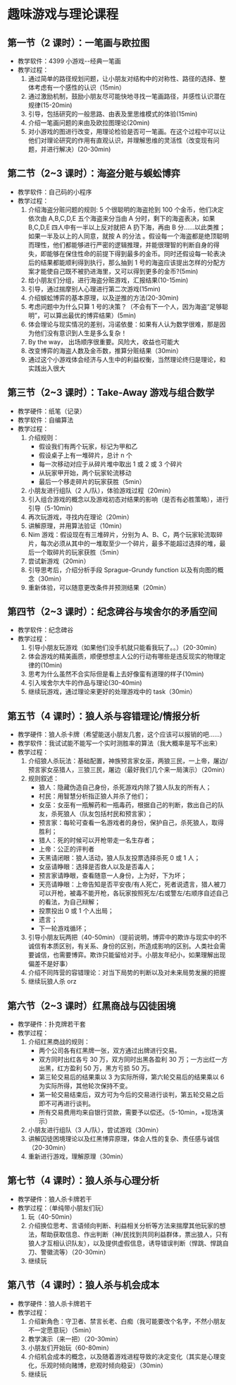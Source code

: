 # 趣味游戏与理论课程

## 第一节（2 课时）：一笔画与欧拉图

- 教学软件：4399 小游戏--经典一笔画
- 教学过程：
  1. 通过简单的路径规划问题，让小朋友对结构中的对称性、路径的选择、整体考虑有一个感性的认识（15min）
  2. 通过激励机制，鼓励小朋友尽可能快地寻找一笔画路径，并感性认识潜在规律(15-20min)
  3. 引导，包括研究的一般思路、由表及里思维模式的体验(15min)
  4. 介绍一笔画问题的来由及欧拉图理论(20min)
  5. 对小游戏的图进行改变，用理论检验是否可一笔画。在这个过程中可以让他们对理论研究的作用有直观认识，并理解思维的灵活性（改变现有问题，并进行解决）(20-30min)

## 第二节（2~3 课时）：海盗分赃与蜈蚣博弈

- 教学软件：自己码的小程序
- 教学过程：
  1. 介绍海盗分赃问题的规则: 5 个很聪明的海盗抢到 100 个金币，他们决定依次由 A,B,C,D,E 五个海盗来分当由 A 分时，剩下的海盗表决，如果 B,C,D,E 四人中有一半以上反对就把 A 扔下海，再由 B 分……以此类推；如果一半及以上的人同意，就按 A 的分法 。假设每一个海盗都是绝顶聪明而理性，他们都能够进行严密的逻辑推理，并能很理智的判断自身的得失，即能够在保住性命的前提下得到最多的金币。同时还假设每一轮表决后的结果都能顺利得到执行，那么抽到 1 号的海盗应该提出怎样的分配方案才能使自己既不被扔进海里，又可以得到更多的金币?(5min)
  2. 给小朋友们分组，进行海盗分赃游戏，汇报结果(10-15min)
  3. 引导，通过揣摩别人心理进行第二次游戏(15min)
  4. 介绍蜈蚣博弈的基本原理，以及逆推的方法(20-30min)
  5. 考虑问题中为什么只算 1 号的决策？（不会有下一个人，因为海盗“足够聪明”，可以算出最优的博弈结果）(5min)
  6. 体会理论与现实情况的差别，冯诺依曼：如果有人认为数学很难，那是因为他们没有意识到人生是多么复杂！
  7. By the way， 出场顺序很重要。风险大，收益也可能大
  8. 改变博弈的海盗人数及金币数，推算分赃结果（30min）
  9. 通过这个小游戏体会经济与人生中的利益权衡，当然理论终归是理论，和实践出入很大

## 第三节（2~3 课时）：Take-Away 游戏与组合数学

- 教学硬件：纸笔（记录）
- 教学软件：自编算法
- 教学过程：
  1. 介绍规则：
     - 假设我们有两个玩家，标记为甲和乙
     - 假设桌子上有一堆碎片，总计 n 个
     - 每一次移动对应于从碎片堆中取出 1 或 2 或 3 个碎片
     - 从玩家甲开始，两个玩家轮流移动
     - 最后一个移走碎片的玩家获胜（5min）
  2. 小朋友进行组队（2 人/队），体验游戏过程（20min）
  3. 引入组合游戏的概念以及游戏初态对结果的影响（是否有必胜策略），进行引导（5-10min）
  4. 再次玩游戏，寻找内在理论（20min）
  5. 讲解原理，并用算法验证（10min）
  6. Nim 游戏：假设现在有三堆碎片，分别为 A、B、C，两个玩家轮流取碎片，每次必须从其中的一堆取至少一个碎片，最多不能超过选择的堆，最后一个取碎片的玩家获胜（5min）
  7. 尝试新游戏（20min）
  8. 引导思考后，介绍分析手段 Sprague-Grundy function 以及有向图的概念（30min）
  9. 重新体验，可以随意更改条件并预测结果（20min）

## 第四节（2~3 课时）：纪念碑谷与埃舍尔的矛盾空间

- 教学软件：纪念碑谷
- 教学过程：
  1. 引导小朋友玩游戏（如果他们没手机就只能看我玩了。。）（20-30min）
  2. 体会游戏的精美画质，顺便想想主人公的行动有哪些是违反现实的物理定律的(10min)
  3. 思考为什么虽然不合实际但是看上去好像蛮有道理的样子(10min)
  4. 引入埃舍尔大牛的作品与理论(30-40min)
  5. 继续玩游戏，通过理论来更好的处理游戏中的 task（30min）

## 第五节（4 课时）：狼人杀与容错理论/情报分析

- 教学硬件：狼人杀卡牌（希望能送小朋友几套，这个应该可以报销的吧……）
- 教学软件：我试试能不能写一个实时测胜率的算法（我大概率是写不出来）
- 教学过程：
  1. 介绍狼人杀玩法：基础配置，神族预言家女巫，两狼三民，一上帝，屠边/预言家女巫猎人，三狼三民，屠边（最好我们几个来一局演示）（20min）
  2. 规则叙述：
     - 狼人：隐藏伪造自己身份，杀死游戏内除了狼人队友的所有人；
     - 村民：用智慧分析指正狼人并杀了他们；
     - 女巫：女巫有一瓶解药和一瓶毒药，根据自己的判断，救出自己的队友，杀死狼人（队友包括村民和预言家）；
     - 预言家：每轮可查看一名游戏者的身份，保护自己，杀死狼人，取得胜利；
     - 猎人：死的时候可以开枪带走一名生存者；
     - 上帝：公正的评判者
     - 天黑请闭眼：狼人活动，狼人队友投票选择杀死 0 或 1 人；
     - 女巫请睁眼：选择是否救人以及是否毒人；
     - 预言家请睁眼，查看随意一人身份，上为好，下为坏；
     - 天亮请睁眼：上帝告知是否平安夜/有人死亡，死者说遗言，猎人被刀可以开枪，被毒不能开枪，各玩家按照死左/右或警左/右顺序自述自己的看法，为自己辩解；
     - 投票投出 0 或 1 个人出局；
     - 遗言；
     - 下一轮游戏循环；
  3. 引导小朋友玩两把（40-50min）（提前说明，博弈中的欺诈与现实中的不诚信有本质区别，有关系、身份的区别，所造成影响的区别。人类社会需要诚信，也需要博弈。欺诈只能留给对手。小朋友年纪小，如果理解出现偏差不是好事）
  4. 介绍不同阵营的容错理论：对当下局势的判断以及对未来局势发展的把握
  5. 继续玩狼人杀 orz

## 第六节（2~3 课时）红黑商战与囚徒困境

- 教学硬件：扑克牌若干套
- 教学过程：
  1. 介绍红黑商战的规则：
     - 两个公司各有红黑牌一张，双方通过出牌进行交易。
     - 双方同时出红各亏 30 万，双方同时出黑各盈利 30 万；一方出红一方出黑，红方盈利 50 万，黑方亏损 50 万。
     - 第三轮交易后的结果乘以 3 为实际所得，第六轮交易后的结果乘以 6 为实际所得，其他轮次保持不变。
     - 第一轮交易结束后，双方可为今后的交易进行谈判，第五轮交易之后即不可再进行谈判。
     - 所有交易费用均来自银行贷款，需要予以偿还。（5-10min，+现场演示）
  2. 小朋友进行组队（3 人/队），尝试游戏（30min）
  3. 讲解囚徒困境理论以及红黑博弈原理，体会人性的复杂、责任感与诚信（20-30min）
  4. 重新进行游戏，理解原理（30min）

## 第七节（4 课时）：狼人杀与心理分析

- 教学硬件：狼人杀卡牌若干
- 教学过程：（单纯带小朋友们玩）
  1. 玩（40-50min）
  2. 介绍换位思考、言语倾向判断、利益相关分析等方法来揣摩其他玩家的想法，帮助获取信息、作出判断（神/民找到共同利益群体，票出狼人，只有狼人才互相认识队友），以及提供虚假信息，诱导错误判断（悍跳、悍跳自刀、警徽流等）（20-30min）
  3. 继续玩

## 第八节（4 课时）：狼人杀与机会成本

- 教学硬件：狼人杀卡牌若干
- 教学过程：
  1. 介绍新角色：守卫者、禁言长老、白痴（我可能要改个名字，不然小朋友不一定愿意玩）（5min）
  2. 教学演示（来一把）（20-30min）
  3. 小朋友们开始玩（60-80min）
  4. 介绍机会成本的概念，以及随着游戏进程导致的决定变化（其实是心理变化，乐观时倾向赌博，悲观时倾向稳妥）（30min）
  5. 继续玩

